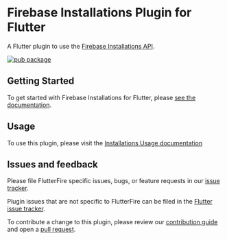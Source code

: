 # Firebase Installations Plugin for Flutter

A Flutter plugin to use the [Firebase Installations API](https://firebase.google.com/docs/projects/manage-installations).

[![pub package](https://img.shields.io/pub/v/firebase_app_installations.svg)](https://pub.dev/packages/firebase_app_installations)

## Getting Started

To get started with Firebase Installations for Flutter, please [see the documentation](https://firebase.google.com/docs/projects/manage-installations#flutter).

## Usage

To use this plugin, please visit the [Installations Usage documentation](https://firebase.google.com/docs/projects/manage-installations#flutter)

## Issues and feedback

Please file FlutterFire specific issues, bugs, or feature requests in our [issue tracker](https://github.com/firebase/flutterfire/issues/new).

Plugin issues that are not specific to FlutterFire can be filed in the [Flutter issue tracker](https://github.com/flutter/flutter/issues/new).

To contribute a change to this plugin,
please review our [contribution guide](https://github.com/firebase/flutterfire/blob/master/CONTRIBUTING.md)
and open a [pull request](https://github.com/firebase/flutterfire/pulls).
